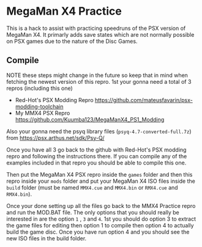 # MegaMan X4 Practice
This is a hack to assist with practicing speedruns of the PSX version of MegaMan X4. It primarly adds save states which are not normally possible on PSX games due to the nature of the Disc Games.

## Compile
NOTE these steps might change in the future so keep that in mind when fetching the newest version of this repro.
1st your gonna need a total of 3 repros (including this one)
 * Red-Hot's PSX Modding Repro https://github.com/mateusfavarin/psx-modding-toolchain
 * My MMX4 PSX Repro https://github.com/Kuumba123/MegaManX4_PS1_Modding

 Also your gonna need the psyq library files (`psyq-4.7-converted-full.7z`) from https://psx.arthus.net/sdk/Psy-Q/

Once you have all 3 go back to the github with Red-Hot's PSX modding repro and following the instructions there. If you can compile any of the examples included in that repro you should be able to compile this one.

Then put the MegaMan X4 PSX repro inside the `games` folder and then this repro inside your `mods` folder and put your MegaMan X4 ISO files inside the `build` folder (must be named `MMX4.cue` and `MMX4.bin` or `RMX4.cue` and `RMX4.bin`).

Once your done setting up all the files go back to the MMX4 Practice repro and run the MOD.BAT file. The only options that you should really be interested in are the option `1` , `3` and `4`. 1st you should do option 3 to extract the game files for editing then option 1 to compile then option 4 to actually build the game disc. Once you have run option 4 and you should see the new ISO files in the build folder.